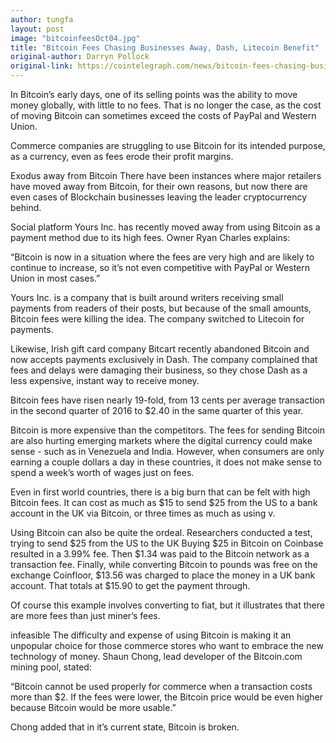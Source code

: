 ```yaml
---
author: tungfa
layout: post
image: "bitcoinfeesOct04.jpg"
title: "Bitcoin Fees Chasing Businesses Away, Dash, Litecoin Benefit"
original-author: Darryn Pollock
original-link: https://cointelegraph.com/news/bitcoin-fees-chasing-businesses-away-dash-litecoin-benefit
---
```


In Bitcoin’s early days, one of its selling points was the ability to move money globally, with little to no fees. That is no longer the case, as the cost of moving Bitcoin can sometimes exceed the costs of PayPal and Western Union.

Commerce companies are struggling to use Bitcoin for its intended purpose, as a currency, even as fees erode their profit margins.

Exodus away from Bitcoin
There have been instances where major retailers have moved away from Bitcoin, for their own reasons, but now there are even cases of Blockchain businesses leaving the leader cryptocurrency behind.

Social platform Yours Inc. has recently moved away from using Bitcoin as a payment method due to its high fees. Owner Ryan Charles explains:

“Bitcoin is now in a situation where the fees are very high and are likely to continue to increase, so it’s not even competitive with PayPal or Western Union in most cases.”

Yours Inc. is a company that is built around writers receiving small payments from readers of their posts, but because of the small amounts, Bitcoin fees were killing the idea. The company switched to Litecoin for payments.

Likewise, Irish gift card company Bitcart recently abandoned Bitcoin and now accepts payments exclusively in Dash. The company complained that fees and delays were damaging their business, so they chose Dash as a less expensive, instant way to receive money.

Bitcoin fees have risen nearly 19-fold, from 13 cents per average transaction in the second quarter of 2016 to $2.40 in the same quarter of this year.

Bitcoin is more expensive than the competitors.
The fees for sending Bitcoin are also hurting emerging markets where the digital currency could make sense - such as in Venezuela and India. However, when consumers are only earning a couple dollars a day in these countries, it does not make sense to spend a week’s worth of wages just on fees.

Even in first world countries, there is a big burn that can be felt with high Bitcoin fees. It can cost as much as $15 to send $25 from the US to a bank account in the UK via Bitcoin, or three times as much as using v.

Using Bitcoin can also be quite the ordeal. Researchers conducted a test, trying to send $25 from the US to the UK Buying $25 in Bitcoin on Coinbase resulted in a 3.99% fee. Then $1.34 was paid to the Bitcoin network as a transaction fee. Finally, while converting Bitcoin to pounds was free on the exchange Coinfloor, $13.56 was charged to place the money in a UK bank account. That totals at $15.90 to get the payment through.

Of course this example involves converting to fiat, but it illustrates that there are more fees than just miner’s fees.

infeasible
The difficulty and expense of using Bitcoin is making it an unpopular choice for those commerce stores who want to embrace the new technology of money. Shaun Chong, lead developer of the Bitcoin.com mining pool, stated:

“Bitcoin cannot be used properly for commerce when a transaction costs more than $2. If the fees were lower, the Bitcoin price would be even higher because Bitcoin would be more usable.”

Chong added that in it’s current state, Bitcoin is broken.
